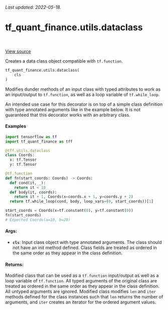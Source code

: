 <!--
This file is generated by a tool. Do not edit directly.
For open-source contributions the docs will be updated automatically.
-->

*Last updated: 2022-05-18.*

<div itemscope itemtype="http://developers.google.com/ReferenceObject">
<meta itemprop="name" content="tf_quant_finance.utils.dataclass" />
<meta itemprop="path" content="Stable" />
</div>

# tf_quant_finance.utils.dataclass

<!-- Insert buttons and diff -->

<table class="tfo-notebook-buttons tfo-api" align="left">
</table>

<a target="_blank" href="https://github.com/google/tf-quant-finance/blob/master/tf_quant_finance/utils/dataclass.py">View source</a>



Creates a data class object compatible with `tf.function`.

```python
tf_quant_finance.utils.dataclass(
    cls
)
```



<!-- Placeholder for "Used in" -->

Modifies dunder methods of an input class with typed attributes to work as an
input/output to `tf.function`, as well as a loop variable of
`tf.while_loop`.

An intended use case for this decorator is on top of a simple class definition
with type annotated arguments like in the example below. It is not guaranteed
that this decorator works with an arbitrary class.


#### Examples

```python
import tensorflow as tf
import tf_quant_finance as tff

@tff.utils.dataclass
class Coords:
  x: tf.Tensor
  y: tf.Tensor

@tf.function
def fn(start_coords: Coords) -> Coords:
  def cond(it, _):
    return it < 10
  def body(it, coords):
    return it + 1, Coords(x=coords.x + 1, y=coords.y + 2)
  return tf.while_loop(cond, body, loop_vars=(0, start_coords))[1]

start_coords = Coords(x=tf.constant(0), y=tf.constant(0))
fn(start_coords)
# Expected Coords(a=10, b=20)
```

#### Args:


* <b>`cls`</b>: Input class object with type annotated arguments. The class should not
  have an init method defined. Class fields are treated as ordered in the
  same order as they appear in the class definition.



#### Returns:

Modified class that can be used as a `tf.function` input/output as well
as a loop variable of `tf.function`. All typed arguments of the original
class are treated as ordered in the same order as they appear in the class
definition. All untyped arguments are ignored. Modified class modifies
`len` and `iter` methods defined for the  class instances such that `len`
returns the number of arguments, and `iter`  creates an iterator for the
ordered argument values.
